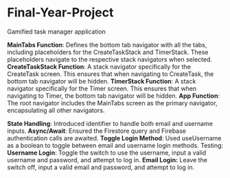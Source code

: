 # Final-Year-Project
Gamified task manager application


**MainTabs Function**: Defines the bottom tab navigator with all the tabs, including placeholders for the CreateTaskStack and TimerStack. These placeholders navigate to the respective stack navigators when selected.
**CreateTaskStack Function**: A stack navigator specifically for the CreateTask screen. This ensures that when navigating to CreateTask, the bottom tab navigator will be hidden.
**TimerStack Function**: A stack navigator specifically for the Timer screen. This ensures that when navigating to Timer, the bottom tab navigator will be hidden.
**App Function**: The root navigator includes the MainTabs screen as the primary navigator, encapsulating all other navigators.




**State Handling**: Introduced identifier to handle both email and username inputs.
**Async/Await**: Ensured the Firestore query and Firebase authentication calls are awaited.
**Toggle Login Method**: Used useUsername as a boolean to toggle between email and username login methods.
Testing:
**Username Login**: Toggle the switch to use the username, input a valid username and password, and attempt to log in.
**Email Login:** Leave the switch off, input a valid email and password, and attempt to log in.